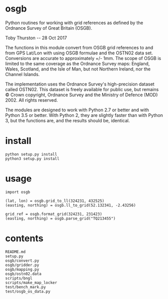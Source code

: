 osgb
====

Python routines for working with grid references as defined by the Ordnance
Survey of Great Britain (OSGB).

Toby Thurston -- 28 Oct 2017 

The functions in this module convert from OSGB grid references to and from GPS
Lat/Lon with using OSGB formulae and the OSTN02 data set.  Conversions are
accurate to approximately +/- 1mm.  The scope of OSGB is limited to the same
coverage as the Ordnance Survey maps:  England, Wales, Scotland, and the Isle
of Man, but not Northern Ireland, nor the Channel Islands.   

The implementation uses the Ordnance Survey's high-precision dataset called
OSTN02.  This dataset is freely available for public use, but remains © Crown
copyright, Ordnance Survey and the Ministry of Defence (MOD) 2002. All rights
reserved.

The modules are designed to work with Python 2.7 or better and with Python 3.5 or better.
With Python 2, they are slightly faster than with Python 3, but the functions are,
and the results should be, identical.

# install

    python setup.py install
    python3 setup.py install

# usage

    import osgb

    (lat, lon) = osgb.grid_to_ll(324231, 432525)
    (easting, northing) = osgb.ll_to_grid(52.132341, -2.43256)

    grid_ref = osgb.format_grid(324231, 231423)
    (easting, northing) = osgb.parse_grid("TQ213455")

# contents

    README.md
    setup.py
    osgb/convert.py
    osgb/gridder.py
    osgb/mapping.py
    osgb/ostn02.data
    scripts/bngl
    scripts/make_map_locker
    test/bench_mark.py
    test/osgb_os_data.py 



